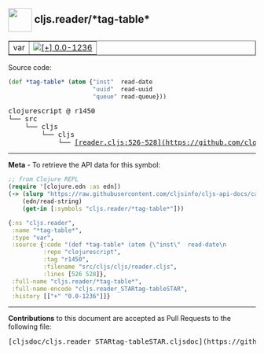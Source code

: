 ## <img width="48px" valign="middle" src="http://i.imgur.com/Hi20huC.png"> cljs.reader/\*tag-table\*

 <table border="1">
<tr>

<td>var</td>
<td><a href="https://github.com/cljsinfo/cljs-api-docs/tree/0.0-1236"><img valign="middle" alt="[+] 0.0-1236" src="https://img.shields.io/badge/+-0.0--1236-lightgrey.svg"></a> </td>
</tr>
</table>






Source code:

```clj
(def *tag-table* (atom {"inst"  read-date
                        "uuid"  read-uuid
                        "queue" read-queue}))
```

 <pre>
clojurescript @ r1450
└── src
    └── cljs
        └── cljs
            └── <ins>[reader.cljs:526-528](https://github.com/clojure/clojurescript/blob/r1450/src/cljs/cljs/reader.cljs#L526-L528)</ins>
</pre>


---

__Meta__ - To retrieve the API data for this symbol:

```clj
;; from Clojure REPL
(require '[clojure.edn :as edn])
(-> (slurp "https://raw.githubusercontent.com/cljsinfo/cljs-api-docs/catalog/cljs-api.edn")
    (edn/read-string)
    (get-in [:symbols "cljs.reader/*tag-table*"]))
```

```clj
{:ns "cljs.reader",
 :name "*tag-table*",
 :type "var",
 :source {:code "(def *tag-table* (atom {\"inst\"  read-date\n                        \"uuid\"  read-uuid\n                        \"queue\" read-queue}))",
          :repo "clojurescript",
          :tag "r1450",
          :filename "src/cljs/cljs/reader.cljs",
          :lines [526 528]},
 :full-name "cljs.reader/*tag-table*",
 :full-name-encode "cljs.reader_STARtag-tableSTAR",
 :history [["+" "0.0-1236"]]}

```

---

__Contributions__ to this document are accepted as Pull Requests to the following file:

 <pre>
[cljsdoc/cljs.reader_STARtag-tableSTAR.cljsdoc](https://github.com/cljsinfo/cljs-api-docs/blob/master/cljsdoc/cljs.reader_STARtag-tableSTAR.cljsdoc)
</pre>

